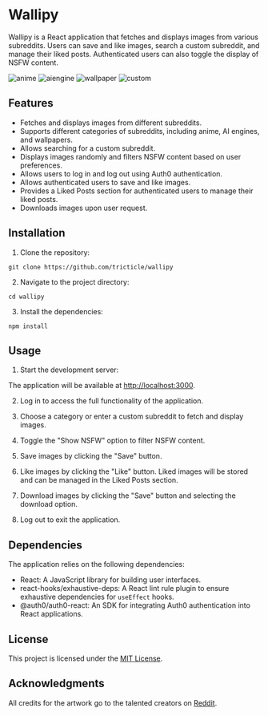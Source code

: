 # Wallipy

Wallipy is a React application that fetches and displays images from various subreddits. Users can save and like images, search a custom subreddit, and manage their liked posts. Authenticated users can also toggle the display of NSFW content.

![anime](https://github.com/tricticle/wallipy/src/Screenshot_2023-06-14-01-15-25-30_40deb401b9ffe8e1df2f1cc5ba480b12.jpg)
![aiengine](https://github.com/tricticle/wallipy/src/Screenshot_2023-06-14-01-16-58-65_40deb401b9ffe8e1df2f1cc5ba480b12.jpg)
![wallpaper](https://github.com/tricticle/wallipy/src/Screenshot_2023-06-14-01-18-30-14_40deb401b9ffe8e1df2f1cc5ba480b12.jpg)
![custom](https://github.com/tricticle/wallipy/src/Screenshot_2023-06-14-01-21-32-25_40deb401b9ffe8e1df2f1cc5ba480b12.jpg)

## Features

- Fetches and displays images from different subreddits.
- Supports different categories of subreddits, including anime, AI engines, and wallpapers.
- Allows searching for a custom subreddit.
- Displays images randomly and filters NSFW content based on user preferences.
- Allows users to log in and log out using Auth0 authentication.
- Allows authenticated users to save and like images.
- Provides a Liked Posts section for authenticated users to manage their liked posts.
- Downloads images upon user request.

## Installation

1. Clone the repository:
```
git clone https://github.com/tricticle/wallipy
```
2. Navigate to the project directory:
```
cd wallipy
```
3. Install the dependencies:
```
npm install
```
## Usage

1. Start the development server:


The application will be available at [http://localhost:3000](http://localhost:3000).

2. Log in to access the full functionality of the application.

3. Choose a category or enter a custom subreddit to fetch and display images.

4. Toggle the "Show NSFW" option to filter NSFW content.

5. Save images by clicking the "Save" button.

6. Like images by clicking the "Like" button. Liked images will be stored and can be managed in the Liked Posts section.

7. Download images by clicking the "Save" button and selecting the download option.

8. Log out to exit the application.

## Dependencies

The application relies on the following dependencies:

- React: A JavaScript library for building user interfaces.
- react-hooks/exhaustive-deps: A React lint rule plugin to ensure exhaustive dependencies for `useEffect` hooks.
- @auth0/auth0-react: An SDK for integrating Auth0 authentication into React applications.

## License

This project is licensed under the [MIT License](LICENSE).

## Acknowledgments

All credits for the artwork go to the talented creators on [Reddit](https://www.reddit.com/).
